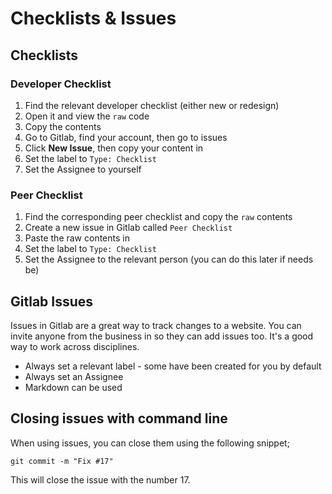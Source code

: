 # Checklists & Issues

## Checklists

### Developer Checklist

1.  Find the relevant developer checklist (either new or redesign)
2.  Open it and view the `raw` code
3.  Copy the contents
4.  Go to Gitlab, find your account, then go to issues
5.  Click **New Issue**, then copy your content in
6.  Set the label to `Type: Checklist`
7.  Set the Assignee to yourself

### Peer Checklist

1.  Find the corresponding peer checklist and copy the `raw` contents
2.  Create a new issue in Gitlab called `Peer Checklist`
3.  Paste the raw contents in
4.  Set the label to `Type: Checklist`
5.  Set the Assignee to the relevant person (you can do this later if needs be)

## Gitlab Issues

Issues in Gitlab are a great way to track changes to a website. You can invite anyone from the business in so they can add issues too. It's a good way to work across disciplines.

- Always set a relevant label - some have been created for you by default
- Always set an Assignee
- Markdown can be used

## Closing issues with command line

When using issues, you can close them using the following snippet;

    git commit -m "Fix #17"

This will close the issue with the number 17.
